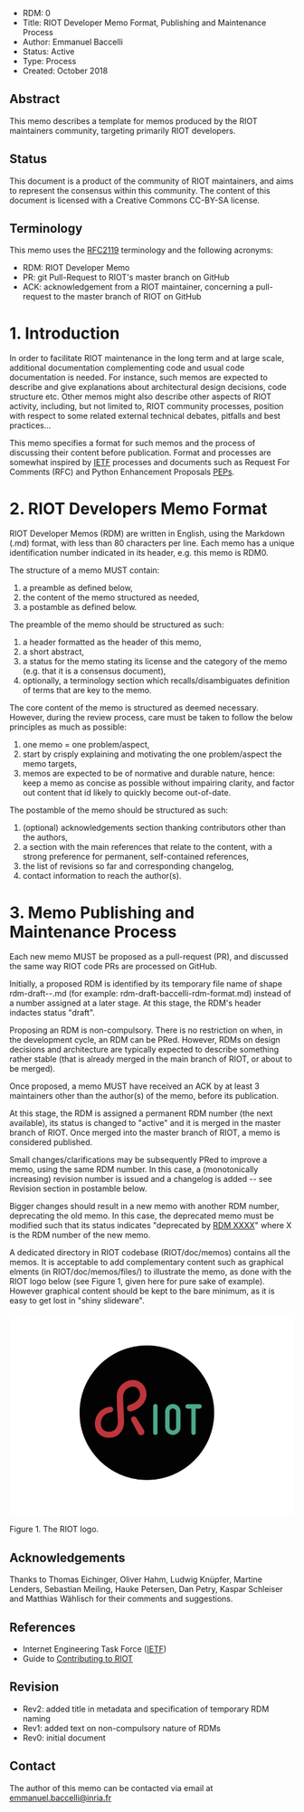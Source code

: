 
- RDM: 0
- Title: RIOT Developer Memo Format, Publishing and Maintenance Process
- Author: Emmanuel Baccelli
- Status: Active
- Type: Process
- Created: October 2018

## Abstract

This memo describes a template for memos produced by the RIOT maintainers
community, targeting primarily RIOT developers.

## Status

This document is a product of the community of RIOT maintainers, and aims to
represent the consensus within this community. The content of this document is
licensed with a Creative Commons CC-BY-SA license.

## Terminology

This memo uses the [RFC2119](https://www.ietf.org/rfc/rfc2119.txt) terminology
and the following acronyms:

- RDM: RIOT Developer Memo
- PR: git Pull-Request to RIOT's master branch on GitHub
- ACK: acknowledgement from a RIOT maintainer, concerning a pull-request to the
master branch of RIOT on GitHub

# 1. Introduction

In order to facilitate RIOT maintenance in the long term and at large scale,
additional documentation complementing code and usual code documentation is
needed. For instance, such memos are expected to describe and give explanations
about architectural design decisions, code structure etc. Other memos might
also describe other aspects of RIOT activity, including, but not limited to,
RIOT community processes, position with respect to some related external
technical debates, pitfalls and best practices...

This memo specifies a format for such memos and the process of discussing their
content before publication. Format and processes are somewhat inspired by
[IETF](http://ietf.org/) processes and documents such as Request For Comments
(RFC) and Python Enhancement Proposals [PEPs](https://www.python.org/dev/peps/).

# 2. RIOT Developers Memo Format

RIOT Developer Memos (RDM) are written in English, using the Markdown (.md)
format, with less than 80 characters per line. Each memo has a unique
identification number indicated in its header,
e.g. this memo is RDM0.

The structure of a memo MUST contain:

1. a preamble as defined below,
2. the content of the memo structured as needed,
3. a postamble as defined below.

The preamble of the memo should be structured as such:

1. a header formatted as the header of this memo,
2. a short abstract,
3. a status for the memo stating its license and the category of the memo (e.g.
that it is a consensus document),
4. optionally, a terminology section which recalls/disambiguates definition of
terms that are key to the memo.

The core content of the memo is structured as deemed necessary. However, during
the review process, care must be taken to follow the below principles as much
as possible:

1. one memo = one problem/aspect,
2. start by crisply explaining and motivating the one problem/aspect the memo
targets,
3. memos are expected to be of normative and durable nature, hence: keep a memo
as concise as possible without impairing clarity, and factor out content that
id likely to quickly become out-of-date.

The postamble of the memo should be structured as such:

1. (optional) acknowledgements section thanking contributors other than the
authors,
2. a section with the main references that relate to the content, with a strong
preference for permanent, self-contained references,
3. the list of revisions so far and corresponding changelog,
4. contact information to reach the author(s).

# 3. Memo Publishing and Maintenance Process

Each new memo MUST be proposed as a pull-request (PR),
and discussed the same way RIOT code PRs are processed on GitHub.

Initially, a proposed RDM is identified by its temporary file name
of shape rdm-draft-<author>-<topic>.md (for
example: rdm-draft-baccelli-rdm-format.md) instead of a number
assigned at a later stage.
At this stage, the RDM's header indactes status "draft".

Proposing an RDM is non-compulsory. There is no restriction on when, in the
development cycle, an RDM can be PRed. However, RDMs on design decisions and
architecture are typically expected to describe something rather stable (that is
already merged in the main branch of RIOT, or about to be merged).

Once proposed, a memo MUST have received an ACK by at least 3 maintainers other
than the author(s) of the memo, before its publication.

At this stage, the RDM is assigned a permanent RDM number (the next available),
its status is changed to "active" and it is merged in the master branch of RIOT.
Once merged into the master branch of RIOT, a memo is considered published.

Small changes/clarifications may be subsequently PRed to improve a memo, using
the same RDM number. In this case, a (monotonically increasing) revision number
is issued and a changelog is added -- see Revision section in postamble below.

Bigger changes should result in a new memo with another
RDM number, deprecating the old memo. In this case, the deprecated memo must
be modified such that its status indicates "deprecated by [RDM XXXX](./rdmXXXX.md)"
where X is the RDM number of the new memo.

A dedicated directory in RIOT codebase (RIOT/doc/memos) contains all the memos.
It is acceptable to add complementary content such as graphical elments
(in RIOT/doc/memos/files/) to illustrate the memo, as done with the RIOT logo
below (see Figure 1, given here for pure sake of example).
However graphical content should be kept to the bare
minimum, as it is easy to get lost in "shiny slideware".


![Figure 1. RIOT logo.](./files/rdm0000/RIOT-logo.png "RIOT logo")
<p align="justify">
Figure 1. The RIOT logo.
</p>


## Acknowledgements

Thanks to Thomas Eichinger, Oliver Hahm, Ludwig Knüpfer, Martine Lenders,
Sebastian Meiling, Hauke Petersen, Dan Petry, Kaspar Schleiser and
Matthias Wählisch for their comments and suggestions.

## References

- Internet Engineering Task Force ([IETF](http://ietf.org/))
- Guide to [Contributing to RIOT](https://github.com/RIOT-OS/RIOT/wiki/Contributing-to-RIOT)

## Revision

- Rev2: added title in metadata and specification of temporary RDM naming
- Rev1: added text on non-compulsory nature of RDMs
- Rev0: initial document

## Contact

The author of this memo can be contacted via email at emmanuel.baccelli@inria.fr

